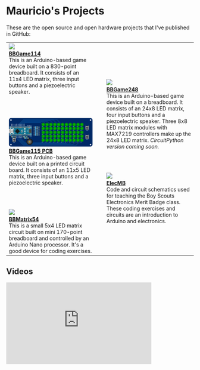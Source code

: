 # Mauricio's Projects

These are the open source and open hardware projects that I've published in GitHub:

<table style="border:none;"><tr style="border:none;"><td style="border:none;" width=390>

<a href="https://github.com/mtejada11/BBGame114">
<img src="https://github.com/mtejada11/BBGame114/raw/doc/Build/BBGame114.png" width=380><br>
<b>BBGame114</b>
</a><br>
This is an Arduino-based game device built on a 830-point breadboard. It consists of an 11x4 LED matrix, three input 
buttons and a piezoelectric speaker.

<br><br>

<a href="https://github.com/mtejada11/BBGame115">
<img src="https://github.com/mtejada11/BBGame115/raw/master/PCB/bbgame115_pcb_assembled.png" width=380><br>
<b>BBGame115 PCB</b>
</a><br>
This is an Arduino-based game device built on a printed circuit board. It consists of an 11x5 LED matrix, three input buttons and a piezoelectric speaker.

<br><br>

<a href="https://github.com/mtejada11/BBMatrix54">
<img src="https://github.com/mtejada11/BBMatrix54/raw/doc/Build/BBMatrix54.png" width=190><br>
<b>BBMatrix54</b>
</a><br>
This is a small 5x4 LED matrix circuit built on mini 170-point breadboard and controlled by an Arduino Nano processor. 
It's a good device for coding exercises.

</td><td style="border:none;" width=20></td><td style="border:none;" width=390>

<br>

<a href="https://github.com/mtejada11/BBGame248">
<img src="https://github.com/mtejada11/BBGame248/raw/master/Build/BBGame248.png" width=380><br>
<b>BBGame248</b>
</a><br>
This is an Arduino-based game device built on a breadboard. It consists of an 24x8 LED matrix, four input buttons 
and a piezoelectric speaker. Three 8x8 LED matrix modules with MAX7219 controllers make up the 24x8 LED matrix. <i>CircuitPython version coming soon.</i>


<br><br>

<a href="https://github.com/mtejada11/ElecMB">
<img src="https://github.com/mtejada11/ElecMB/raw/master/Circuit_2_BreadboardLayout.png" width=250><br>
<b>ElecMB</b>
</a><br>
Code and circuit schematics used for teaching the Boy Scouts Electronics Merit Badge class. These coding exercises and circuits are an introduction to Arduino and electronics.


</td></tr></table>

## Videos

<iframe src="https://player.vimeo.com/video/450081187" width=390 height=219 frameborder=0 allow="autoplay;fullscreen" allowfullscreen></iframe><br>
